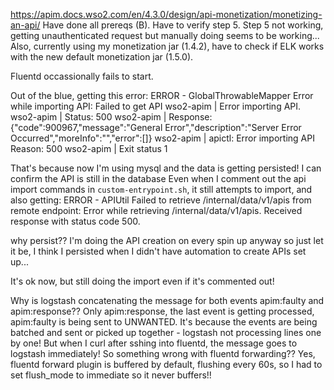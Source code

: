 https://apim.docs.wso2.com/en/4.3.0/design/api-monetization/monetizing-an-api/
Have done all prereqs (B). Have to verify step 5. Step 5 not working, getting unauthenticated request but manually doing seems to be working...
Also, currently using my monetization jar (1.4.2), have to check if ELK works with the new default monetization jar (1.5.0).

Fluentd occassionally fails to start. 

Out of the blue, getting this error:
ERROR - GlobalThrowableMapper Error while importing API:  Failed to get API
wso2-apim      | Error importing API.
wso2-apim      | Status: 500
wso2-apim      | Response: {"code":900967,"message":"General Error","description":"Server Error Occurred","moreInfo":"","error":[]}
wso2-apim      | apictl: Error importing API Reason: 500
wso2-apim      | Exit status 1

That's because now I'm using mysql and the data is getting persisted! I can confirm the API is still in the database
Even when I comment out the api import commands in `custom-entrypoint.sh`, it still attempts to import, and also getting:
ERROR - APIUtil Failed to retrieve /internal/data/v1/apis from remote endpoint: Error while retrieving /internal/data/v1/apis. Received response with status code 500.

why persist?? I'm doing the API creation on every spin up anyway so just let it be, I think I persisted when I didn't have automation to create APIs set up...

It's ok now, but still doing the import even if it's commented out!

Why is logstash concatenating the message for both events apim:faulty and apim:response?? 
Only apim:response, the last event is getting processed, apim:faulty is being sent to UNWANTED.
It's because the events are being batched and sent or picked up together - logstash not processing lines one by one!
But when I curl after sshing into fluentd, the message goes to logstash immediately! So something wrong with fluentd forwarding??
Yes, fluentd forward plugin is buffered by default, flushing every 60s, so I had to set flush_mode to immediate so it never buffers!!
